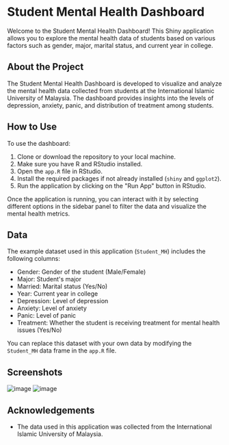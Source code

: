 # Student Mental Health Dashboard

Welcome to the Student Mental Health Dashboard! This Shiny application allows you to explore the mental health data of students based on various factors such as gender, major, marital status, and current year in college.

## About the Project

The Student Mental Health Dashboard is developed to visualize and analyze the mental health data collected from students at the International Islamic University of Malaysia. The dashboard provides insights into the levels of depression, anxiety, panic, and distribution of treatment among students.

## How to Use

To use the dashboard:

1. Clone or download the repository to your local machine.
2. Make sure you have R and RStudio installed.
3. Open the `app.R` file in RStudio.
4. Install the required packages if not already installed (`shiny` and `ggplot2`).
5. Run the application by clicking on the "Run App" button in RStudio.

Once the application is running, you can interact with it by selecting different options in the sidebar panel to filter the data and visualize the mental health metrics.

## Data

The example dataset used in this application (`Student_MH`) includes the following columns:

- Gender: Gender of the student (Male/Female)
- Major: Student's major
- Married: Marital status (Yes/No)
- Year: Current year in college
- Depression: Level of depression
- Anxiety: Level of anxiety
- Panic: Level of panic
- Treatment: Whether the student is receiving treatment for mental health issues (Yes/No)

You can replace this dataset with your own data by modifying the `Student_MH` data frame in the `app.R` file.

## Screenshots

![image](https://github.com/Borga2004/MindHealth/assets/159353248/4947226a-670a-4fb3-8b00-c4ad056f70e7)
![image](https://github.com/Borga2004/MindHealth/assets/159353248/6d955c38-6368-472b-bb7f-5e44355a474a)



## Acknowledgements

- The data used in this application was collected from the International Islamic University of Malaysia.
